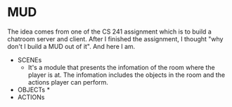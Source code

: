 # MUD
The idea comes from one of the CS 241 assignment which is to build a chatroom server and client. After I finished the assignment, I thought "why don't I build a MUD out of it". And here I am.
* SCENEs
  * It's a module that presents the infomation of the room where the player is at. The infomation includes the objects in the room and the actions player can perform.
* OBJECTs
  * 
* ACTIONs
